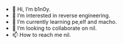 - 👋 Hi, I’m b1n0y.
- 👀 I’m interested in reverse engineering.
- 🌱 I’m currently learning pe,elf and macho.
- 💞️ I’m looking to collaborate on nil.
- 📫 How to reach me nil.

<!---
benny00000/benny00000 is a ✨ special ✨ repository because its `README.md` (this file) appears on your GitHub profile.
You can click the Preview link to take a look at your changes.
--->
